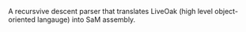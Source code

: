 A recursvive descent parser that translates LiveOak (high level object-oriented langauge) into SaM assembly. 
